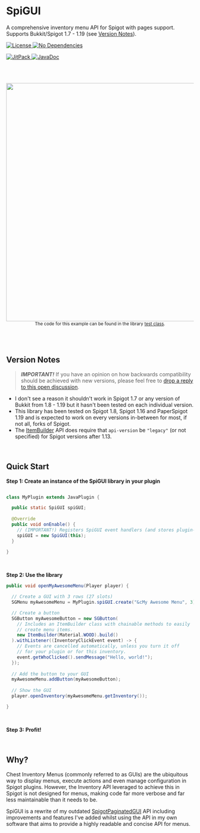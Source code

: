 # SpiGUI
A comprehensive inventory menu API for Spigot with pages support. Supports Bukkit/Spigot 1.7 - 1.19 (see [Version Notes](#version-notes)).
<p>
  <a target="_blank" href="https://github.com/SamJakob/SpiGUI/blob/master/LICENSE">
    <img alt="License" src="https://img.shields.io/github/license/SamJakob/SpiGUI?style=for-the-badge">
  </a>
  <a href="#">
    <img alt="No Dependencies" src="https://img.shields.io/badge/dependencies-none-green?color=orange&style=for-the-badge">
  </a>
</p>

<p>
  <a target="_blank" href="https://jitpack.io/#com.samjakob/SpiGUI">
    <img alt="JitPack" src="https://img.shields.io/badge/dynamic/json?color=red&label=JitPack&query=%24.version&url=https%3A%2F%2Fjitpack.io%2Fapi%2Fbuilds%2Fcom.samjakob%2FSpiGUI%2FlatestOk&style=for-the-badge">
  </a>
  <a target="_blank" href="https://javadoc.jitpack.io/com/github/samjakob/SpiGUI/latest/javadoc/index.html">
    <img alt="JavaDoc" src="https://img.shields.io/badge/dynamic/json?color=blue&label=JavaDoc&query=%24.version&url=https%3A%2F%2Fjitpack.io%2Fapi%2Fbuilds%2Fcom.samjakob%2FSpiGUI%2FlatestOk&style=for-the-badge">
  </a>
</p>

<br><br>

<p align="center">
<img width="640" src="https://user-images.githubusercontent.com/37072691/91370390-2071d400-e806-11ea-86a8-57a60138e505.gif">
<br>
<small>The code for this example can be found in the library <a href="https://github.com/SamJakob/SpiGUI/blob/master/src/test/java/com/samjakob/spiguitest/SpiGUITest.java">test class</a>.</small>
</p>

<br><br>

## Version Notes
> _**IMPORTANT!**_ If you have an opinion on how backwards compatibility should be achieved with new versions, please
> feel free to [drop a reply to this open discussion](https://github.com/SamJakob/SpiGUI/issues/21).

- I don't see a reason it shouldn't work in Spigot 1.7 or any version of Bukkit from 1.8 - 1.19 but it hasn't been tested on each individual version.
- This library has been tested on Spigot 1.8, Spigot 1.16 and PaperSpigot 1.19 and is expected to work on every versions in-between for most, if not all, forks of Spigot.
- The [ItemBuilder](https://github.com/SamJakob/SpiGUI/blob/master/src/main/java/com/samjakob/spigui/item/ItemBuilder.java) API does require that `api-version` be `"legacy"` (or not specified) for Spigot versions after 1.13.

<br>

## Quick Start

**Step 1: Create an instance of the SpiGUI library in your plugin**
```java

class MyPlugin extends JavaPlugin {

  public static SpiGUI spiGUI;
  
  @Override
  public void onEnable() {
    // (IMPORTANT!) Registers SpiGUI event handlers (and stores plugin-wide settings for SpiGUI.)
    spiGUI = new SpiGUI(this);
  }
  
}

```

<br>

**Step 2: Use the library**
```java
public void openMyAwesomeMenu(Player player) {

  // Create a GUI with 3 rows (27 slots)
  SGMenu myAwesomeMenu = MyPlugin.spiGUI.create("&cMy Awesome Menu", 3);

  // Create a button
  SGButton myAwesomeButton = new SGButton(
    // Includes an ItemBuilder class with chainable methods to easily
    // create menu items.
    new ItemBuilder(Material.WOOD).build()
  ).withListener((InventoryClickEvent event) -> {
    // Events are cancelled automatically, unless you turn it off
    // for your plugin or for this inventory.
    event.getWhoClicked().sendMessage("Hello, world!");
  });
  
  // Add the button to your GUI
  myAwesomeMenu.addButton(myAwesomeButton);
  
  // Show the GUI
  player.openInventory(myAwesomeMenu.getInventory());

}
```

<br>

**Step 3: Profit!**

<br>

## Why?
Chest Inventory Menus (commonly referred to as GUIs) are the ubiquitous way to display menus, execute actions and even manage configuration in Spigot plugins.
However, the Inventory API leveraged to achieve this in Spigot is not designed for menus, making code far more verbose and far less maintainable than it needs to be.

SpiGUI is a rewrite of my outdated [SpigotPaginatedGUI](https://github.com/masterdoctor/SpigotPaginatedGUI) API including improvements and features I've
added whilst using the API in my own software that aims to provide a highly readable and concise API for menus.
